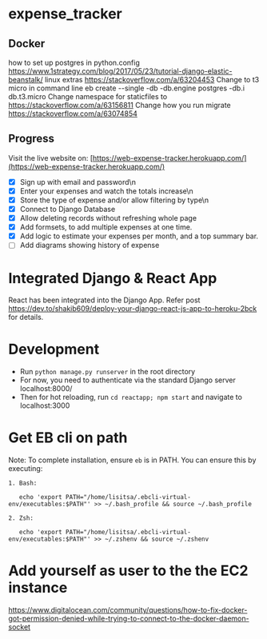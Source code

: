 # expense_tracker

## Docker
how to set up postgres in python.config
https://www.1strategy.com/blog/2017/05/23/tutorial-django-elastic-beanstalk/
linux extras
https://stackoverflow.com/a/63204453
Change to t3 micro in command line
eb create --single -db -db.engine postgres -db.i db.t3.micro
Change namespace for staticfiles to
https://stackoverflow.com/a/63156811
Change how you run migrate
https://stackoverflow.com/a/63074854

## Progress
Visit the live website on:
[https://web-expense-tracker.herokuapp.com/](https://web-expense-tracker.herokuapp.com/)

- [x] Sign up with email and password\n
- [x] Enter your expenses and watch the totals increase\n
- [x] Store the type of expense and/or allow filtering by type\n
- [x] Connect to Django Database
- [x] Allow deleting records without refreshing whole page
- [x] Add formsets, to add multiple expenses at one time.
- [x] Add logic to estimate your expenses per month, and a top summary bar.
- [ ] Add diagrams showing history of expense

# Integrated Django & React App

React has been integrated into the Django App.
Refer post https://dev.to/shakib609/deploy-your-django-react-js-app-to-heroku-2bck for details.

# Development

- Run `python manage.py runserver` in the root directory
- For now, you need to authenticate via the standard Django server localhost:8000/
- Then for hot reloading, run `cd reactapp; npm start` and navigate to localhost:3000

# Get EB cli on path
   Note: To complete installation, ensure `eb` is in PATH. You can ensure this by executing:

    1. Bash:

       echo 'export PATH="/home/lisitsa/.ebcli-virtual-env/executables:$PATH"' >> ~/.bash_profile && source ~/.bash_profile

    2. Zsh:

       echo 'export PATH="/home/lisitsa/.ebcli-virtual-env/executables:$PATH"' >> ~/.zshenv && source ~/.zshenv

# Add yourself as user to the the EC2 instance
https://www.digitalocean.com/community/questions/how-to-fix-docker-got-permission-denied-while-trying-to-connect-to-the-docker-daemon-socket
